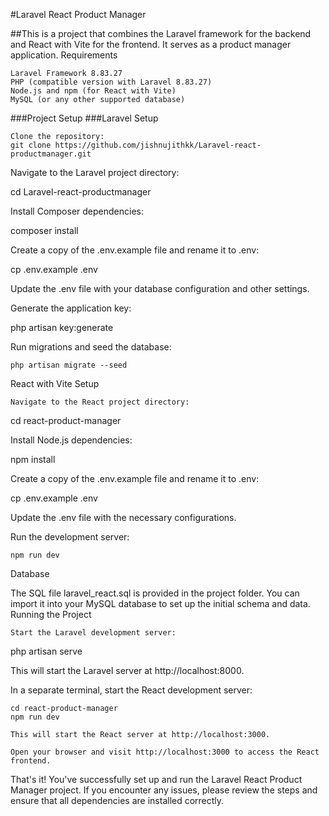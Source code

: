 #Laravel React Product Manager

##This is a project that combines the Laravel framework for the backend and React with Vite for the frontend. It serves as a product manager application.
Requirements

    Laravel Framework 8.83.27
    PHP (compatible version with Laravel 8.83.27)
    Node.js and npm (for React with Vite)
    MySQL (or any other supported database)

###Project Setup
###Laravel Setup

    Clone the repository:
    git clone https://github.com/jishnujithkk/Laravel-react-productmanager.git

Navigate to the Laravel project directory:


cd Laravel-react-productmanager

Install Composer dependencies:

composer install

Create a copy of the .env.example file and rename it to .env:


cp .env.example .env

Update the .env file with your database configuration and other settings.

Generate the application key:


php artisan key:generate

Run migrations and seed the database:



    php artisan migrate --seed

React with Vite Setup

    Navigate to the React project directory:



cd react-product-manager

Install Node.js dependencies:



npm install

Create a copy of the .env.example file and rename it to .env:



cp .env.example .env

Update the .env file with the necessary configurations.

Run the development server:


    npm run dev

Database

The SQL file laravel_react.sql is provided in the project folder. You can import it into your MySQL database to set up the initial schema and data.
Running the Project

    Start the Laravel development server:


php artisan serve

This will start the Laravel server at http://localhost:8000.

In a separate terminal, start the React development server:


    cd react-product-manager
    npm run dev

    This will start the React server at http://localhost:3000.

    Open your browser and visit http://localhost:3000 to access the React frontend.

That's it! You've successfully set up and run the Laravel React Product Manager project. If you encounter any issues, please review the steps and ensure that all dependencies are installed correctly.

